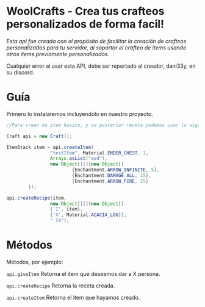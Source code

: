 # WoolCrafts - Crea tus crafteos personalizados de forma facil!

*Esta api fue creada con el propósito de facilitar la creación de crafteos personalizados para tu servidor, al soportar el crafteo de items usando otros items previamente personalizados.* 

Cualquier error al usar esta API, debe ser reportado al creador, dani33y, en su discord.

# Guía

Primero lo instalaremos incluyendolo en nuestro proyecto.

```java
//Para crear un item basico, y su posterior receta podemos usar lo siguiente.

Craft api = new Craft();

ItemStack item = api.createItem(
                "testItem", Material.ENDER_CHEST, 1,
                Arrays.asList("asd"),
                new Object[][]{new Object[]
                        {Enchantment.ARROW_INFINITE, 5},
                        {Enchantment.DAMAGE_ALL, 15},
                        {Enchantment.ARROW_FIRE, 25}
        });

api.createRecipe(item,
                new Object[][]{new Object[]
                {'I', item},
                {'X', Material.ACACIA_LOG}},
                " IX");

```

# Métodos

Métodos, por ejemplo:

`api.giveItem` Retorna el item que deseemos dar a X persona.

`api.createRecipe` Retorna la receta creada.

`api.createItem` Retorna el item que hayamos creado.
